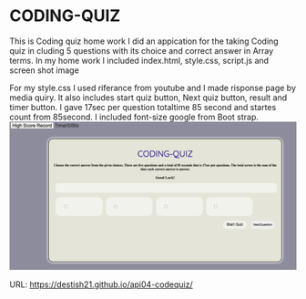 # CODING-QUIZ
This is Coding quiz home work I did an appication for the taking Coding quiz in cluding 5 questions with its choice and correct answer in Array terms.
 In my home work I included index.html, style.css, script.js and screen shot image

 For my style.css I used riferance from youtube and I made risponse page by media quiry.
 It also includes start quiz button, Next quiz button, result and timer button.
I gave 17sec per question totaltime 85 second and startes count from 85second.
 I included font-size google from Boot strap.
![api04-codequiz](Screenshot04.png)

URL: https://destish21.github.io/api04-codequiz/
